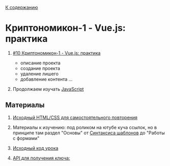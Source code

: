 [К содержанию](../readme.md#введение-в-web-разработку)

# Криптономикон-1 - Vue.js: практика

<!-- 39 мин -->

1. [#10 Криптономикон-1 - Vue.js: практика](https://www.youtube.com/watch?v=0MEpPU3rWCk)

    * описание проекта
    * создание проекта
    * удаление лишего
    * добавление контента
    ...

1. Продолжаем изучать [JavaScript](https://learn.javascript.ru/modules)

## Материалы

1. [Исходный HTML/CSS для самостоятельного повторения](https://gitlab.com/vuejs-club/youtube-course/cryptonomicon-html)

1. Материалы к изучению: под роликом на ютубе куча ссылок, но в принципе там раздел "Основы" от [Синтаксиса шаблонов](https://v3.ru.vuejs.org/ru/guide/template-syntax.html) до "Работы с формами"

1. [Исходный код урока](https://gitlab.com/vuejs-club/youtube-course/cryptonomicon/-/tree/lesson1)
1. [API для получения ключа:](https://www.cryptocompare.com/)
